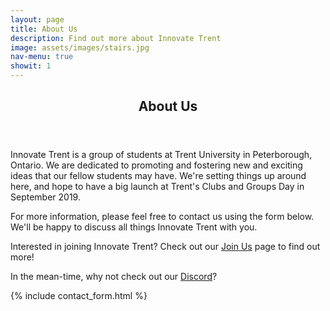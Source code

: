```yaml
---
layout: page
title: About Us
description: Find out more about Innovate Trent
image: assets/images/stairs.jpg
nav-menu: true
showit: 1
---
```


<!-- Main -->
<div id="main" class="alt">

<!-- One -->
<section id="one">
	<div class="inner">
		<header class="major">
			<h1>About Us</h1>
		</header>

<section id="two">
<article>
    <p>Innovate Trent is a group of students at Trent University in Peterborough, Ontario. We are dedicated to promoting and fostering new and exciting ideas that our fellow students may have. We're setting things up around here, and hope to have a big launch at Trent's Clubs and Groups Day in September 2019.</p>
    <p>For more information, please feel free to contact us using the form below. We'll be happy to discuss all things Innovate Trent with you.</p>
    <p>Interested in joining Innovate Trent? Check out our <a href="{{ site.url }}/join">Join Us</a> page to find out more!</p>
	<p>In the mean-time, why not check out our <a href="{{ site.discord_url }}" target="_blank" rel="noreferrer">Discord</a>?</p>
</article>
</section>

{% include contact_form.html %}
</div>

